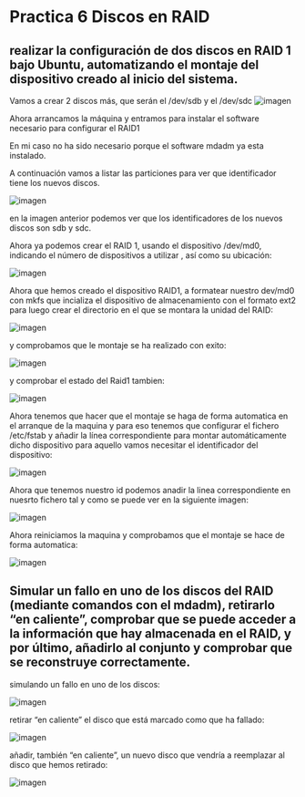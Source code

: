 # Practica 6  Discos en RAID


##  realizar la configuración de dos discos en RAID 1 bajo Ubuntu, automatizando el montaje del dispositivo creado al inicio del sistema. 

Vamos a crear 2 discos más, que serán el /dev/sdb y el /dev/sdc
![imagen](https://github.com/med1015/SWAP2017/blob/master/practica6/creacionDeDiscos.png)

Ahora arrancamos la máquina y entramos para instalar el software necesario para configurar el RAID1

En mi caso no ha sido necesario porque el software mdadm ya esta instalado.

A continuación vamos a listar las particiones para ver que identificador tiene los nuevos discos. 

![imagen](https://github.com/med1015/SWAP2017/blob/master/practica6/fdisk-l.png)

en la imagen anterior podemos ver que los identificadores de los nuevos discos
son sdb y sdc.

Ahora ya podemos crear el RAID 1, usando el dispositivo /dev/md0, indicando el
número de dispositivos a utilizar , así como su ubicación: 

![imagen](https://github.com/med1015/SWAP2017/blob/master/practica6/mdadmDevices.png)

Ahora que hemos creado el dispositivo RAID1, a formatear nuestro dev/md0 con mkfs que incializa el dispositivo de almacenamiento con el formato ext2 para luego crear el directorio en el que se montara la unidad del RAID:

![imagen](https://github.com/med1015/SWAP2017/blob/master/practica6/mkfs&mount.png)

y comprobamos que le montaje se ha realizado con exito:

![imagen](https://github.com/med1015/SWAP2017/blob/master/practica6/comprobarMount.png)

y comprobar el estado del Raid1 tambien:

![imagen](https://github.com/med1015/SWAP2017/blob/master/practica6/comprobarMdadm.png)

Ahora tenemos que hacer que el montaje se haga de forma automatica en el arranque de la maquina y para eso tenemos que configurar el fichero /etc/fstab y añadir la línea correspondiente para montar automáticamente dicho dispositivo para aquello vamos necesitar el identificador del dispositivo:

![imagen](https://github.com/med1015/SWAP2017/blob/master/practica6/listDev.png)

Ahora que tenemos nuestro id podemos anadir la linea correspondiente en nuesrto fichero tal y como se puede ver en la siguiente imagen:

![imagen](https://github.com/med1015/SWAP2017/blob/master/practica6/nano.png)

Ahora reiniciamos la maquina y comprobamos que el montaje se hace de forma automatica:

![imagen](https://github.com/med1015/SWAP2017/blob/master/practica6/comprobarMountDespues.png)

## Simular un fallo en uno de los discos del RAID (mediante comandos con el mdadm), retirarlo “en caliente”, comprobar que se puede acceder a la información que hay almacenada en el RAID, y por último, añadirlo al conjunto y comprobar que se reconstruye correctamente.

 simulando un fallo en uno de los discos:

![imagen](https://github.com/med1015/SWAP2017/blob/master/practica6/simuloFallo.png)

 retirar “en caliente” el disco que está marcado como que ha fallado:
 
 ![imagen](https://github.com/med1015/SWAP2017/blob/master/practica6/remove.png)
  
añadir, también “en caliente”, un nuevo disco que vendría a reemplazar al disco que hemos retirado: 

![imagen](https://github.com/med1015/SWAP2017/blob/master/practica6/addDevice.png)

